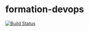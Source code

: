 # formation-devops
[![Build Status](https://travis-ci.org/asmoth360/formation-devops.svg?branch=master)](https://travis-ci.org/asmoth360/formation-devops)